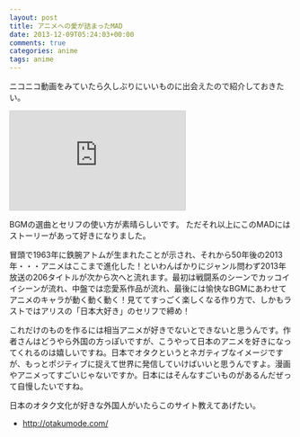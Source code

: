 ```yaml
---
layout: post
title: アニメへの愛が詰まったMAD
date: 2013-12-09T05:24:03+00:00
comments: true
categories: anime
tags: anime
---
```


ニコニコ動画をみていたら久しぶりにいいものに出会えたので紹介しておきたい。

<iframe width="312" height="176" src="http://ext.nicovideo.jp/thumb/sm22206515" scrolling="no" style="border:solid 1px #CCC;" frameborder="0"><a href="http://www.nicovideo.jp/watch/sm22206515">【ニコニコ動画】qyll - Animegraphy 2013</a></iframe>

BGMの選曲とセリフの使い方が素晴らしいです。
ただそれ以上にこのMADにはストーリーがあって好きになりました。

冒頭で1963年に鉄腕アトムが生まれたことが示され、それから50年後の2013年・・・アニメはここまで進化した！といわんばかりにジャンル問わず2013年放送の206タイトルが次から次へと流れます。最初は戦闘系のシーンでカッコイイシーンが流れ、中盤では恋愛系作品が流れ、最後には愉快なBGMにあわせてアニメのキャラが動く動く動く！見ててすっごく楽しくなる作り方で、しかもラストではアリスの「日本大好き」のセリフで締め！

これだけのものを作るには相当アニメが好きでないとできないと思うんです。作者さんはどうやら外国の方っぽいですが、こうやって日本のアニメを好きになってくれるのは嬉しいですね。日本でオタクというとネガティブなイメージですが、もっとポジティブに捉えて世界に発信していけばいいと思うんですよ。漫画やアニメってすごいじゃないですか。日本にはそんなすごいものがあるんだぜって自慢したいですね。

日本のオタク文化が好きな外国人がいたらこのサイト教えてあげたい。

- http://otakumode.com/
